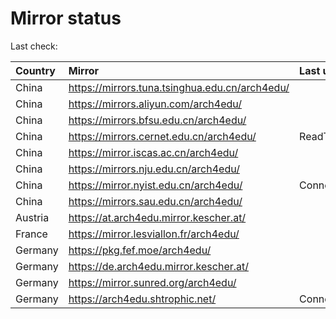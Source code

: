 <script src="./time.js"></script>
# Mirror status
Last check: <script type="text/javascript">localize(1760672291.1585126);</script>

|Country|Mirror|Last update|
|:------|:-----|:----------|
|China|https://mirrors.tuna.tsinghua.edu.cn/arch4edu/|<script type="text/javascript">localize(1760640297);</script>|
|China|https://mirrors.aliyun.com/arch4edu/|<script type="text/javascript">localize(1760640297);</script>|
|China|https://mirrors.bfsu.edu.cn/arch4edu/|<script type="text/javascript">localize(1760640297);</script>|
|China|https://mirrors.cernet.edu.cn/arch4edu/|ReadTimeout|
|China|https://mirror.iscas.ac.cn/arch4edu/|<script type="text/javascript">localize(1760640297);</script>|
|China|https://mirrors.nju.edu.cn/arch4edu/|<script type="text/javascript">localize(1760554012);</script>|
|China|https://mirror.nyist.edu.cn/arch4edu/|ConnectionError|
|China|https://mirrors.sau.edu.cn/arch4edu/|<script type="text/javascript">localize(1756795646);</script>|
|Austria|https://at.arch4edu.mirror.kescher.at/|<script type="text/javascript">localize(1760640297);</script>|
|France|https://mirror.lesviallon.fr/arch4edu/|<script type="text/javascript">localize(1760640297);</script>|
|Germany|https://pkg.fef.moe/arch4edu/|<script type="text/javascript">localize(1760640297);</script>|
|Germany|https://de.arch4edu.mirror.kescher.at/|<script type="text/javascript">localize(1760640297);</script>|
|Germany|https://mirror.sunred.org/arch4edu/|<script type="text/javascript">localize(1760640297);</script>|
|Germany|https://arch4edu.shtrophic.net/|ConnectionError|

<script src="./tablefilter/tablefilter.js"></script>
<script src="./table.js"></script>